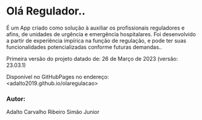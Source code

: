 # Olá Regulador..

É um App criado como solução à auxiliar os profissionais reguladores e afins, de unidades de urgência e emergência hospitalares.
Foi desenvolvido a partir de experiência impírica na função de regulação, e pode ter suas funcionalidades potencializadas conforme futuras demandas..

Primeira versão do projeto datado de: 26 de Março de 2023 (versão: 23.03.1)

Disponível no GitHubPages no endereço: <adalto2019.github.io/olaregulacao> 

### Autor: 
Adalto Carvalho Ribeiro Simão Junior
